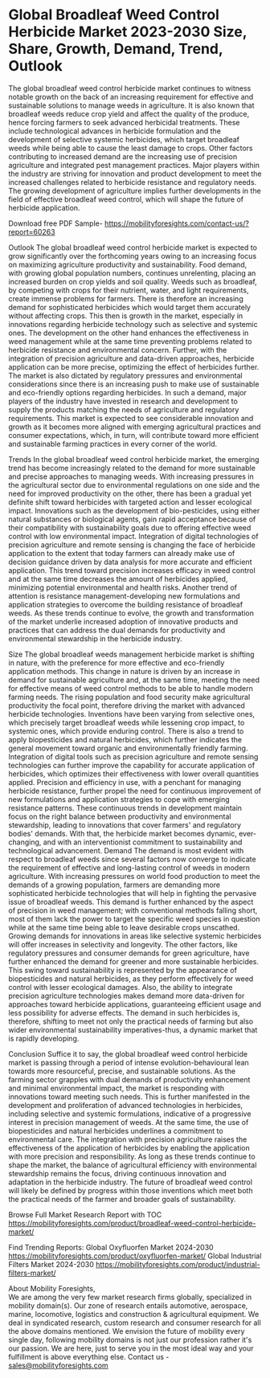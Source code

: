 # Global Broadleaf Weed Control Herbicide Market 2023-2030 Size, Share, Growth, Demand, Trend, Outlook

The global broadleaf weed control herbicide market continues to witness notable growth on the back of an increasing requirement for effective and sustainable solutions to manage weeds in agriculture. It is also known that broadleaf weeds reduce crop yield and affect the quality of the produce, hence forcing farmers to seek advanced herbicidal treatments. These include technological advances in herbicide formulation and the development of selective systemic herbicides, which target broadleaf weeds while being able to cause the least damage to crops. Other factors contributing to increased demand are the increasing use of precision agriculture and integrated pest management practices. Major players within the industry are striving for innovation and product development to meet the increased challenges related to herbicide resistance and regulatory needs. The growing development of agriculture implies further developments in the field of effective broadleaf weed control, which will shape the future of herbicide application.

Download free PDF Sample- https://mobilityforesights.com/contact-us/?report=60263

Outlook
The global broadleaf weed control herbicide market is expected to grow significantly over the forthcoming years owing to an increasing focus on maximizing agriculture productivity and sustainability. Food demand, with growing global population numbers, continues unrelenting, placing an increased burden on crop yields and soil quality. Weeds such as broadleaf, by competing with crops for their nutrient, water, and light requirements, create immense problems for farmers. There is therefore an increasing demand for sophisticated herbicides which would target them accurately without affecting crops. This then is growth in the market, especially in innovations regarding herbicide technology such as selective and systemic ones. The development on the other hand enhances the effectiveness in weed management while at the same time preventing problems related to herbicide resistance and environmental concern. Further, with the integration of precision agriculture and data-driven approaches, herbicide application can be more precise, optimizing the effect of herbicides further. The market is also dictated by regulatory pressures and environmental considerations since there is an increasing push to make use of sustainable and eco-friendly options regarding herbicides. In such a demand, major players of the industry have invested in research and development to supply the products matching the needs of agriculture and regulatory requirements. This market is expected to see considerable innovation and growth as it becomes more aligned with emerging agricultural practices and consumer expectations, which, in turn, will contribute toward more efficient and sustainable farming practices in every corner of the world.

Trends
In the global broadleaf weed control herbicide market, the emerging trend has become increasingly related to the demand for more sustainable and precise approaches to managing weeds. With increasing pressures in the agricultural sector due to environmental regulations on one side and the need for improved productivity on the other, there has been a gradual yet definite shift toward herbicides with targeted action and lesser ecological impact. Innovations such as the development of bio-pesticides, using either natural substances or biological agents, gain rapid acceptance because of their compatibility with sustainability goals due to offering effective weed control with low environmental impact. Integration of digital technologies of precision agriculture and remote sensing is changing the face of herbicide application to the extent that today farmers can already make use of decision guidance driven by data analysis for more accurate and efficient application. This trend toward precision increases efficacy in weed control and at the same time decreases the amount of herbicides applied, minimizing potential environmental and health risks. Another trend of attention is resistance management-developing new formulations and application strategies to overcome the building resistance of broadleaf weeds. As these trends continue to evolve, the growth and transformation of the market underlie increased adoption of innovative products and practices that can address the dual demands for productivity and environmental stewardship in the herbicide industry.

Size
The global broadleaf weeds management herbicide market is shifting in nature, with the preference for more effective and eco-friendly application methods. This change in nature is driven by an increase in demand for sustainable agriculture and, at the same time, meeting the need for effective means of weed control methods to be able to handle modern farming needs. The rising population and food security make agricultural productivity the focal point, therefore driving the market with advanced herbicide technologies. Inventions have been varying from selective ones, which precisely target broadleaf weeds while lessening crop impact, to systemic ones, which provide enduring control. There is also a trend to apply biopesticides and natural herbicides, which further indicates the general movement toward organic and environmentally friendly farming. Integration of digital tools such as precision agriculture and remote sensing technologies can further improve the capability for accurate application of herbicides, which optimizes their effectiveness with lower overall quantities applied. Precision and efficiency in use, with a penchant for managing herbicide resistance, further propel the need for continuous improvement of new formulations and application strategies to cope with emerging resistance patterns. These continuous trends in development maintain focus on the right balance between productivity and environmental stewardship, leading to innovations that cover farmers' and regulatory bodies' demands. With that, the herbicide market becomes dynamic, ever-changing, and with an interventionist commitment to sustainability and technological advancement.
Demand 
The demand is most evident with respect to broadleaf weeds since several factors now converge to indicate the requirement of effective and long-lasting control of weeds in modern agriculture. With increasing pressures on world food production to meet the demands of a growing population, farmers are demanding more sophisticated herbicide technologies that will help in fighting the pervasive issue of broadleaf weeds. This demand is further enhanced by the aspect of precision in weed management; with conventional methods falling short, most of them lack the power to target the specific weed species in question while at the same time being able to leave desirable crops unscathed. Growing demands for innovations in areas like selective systemic herbicides will offer increases in selectivity and longevity. The other factors, like regulatory pressures and consumer demands for green agriculture, have further enhanced the demand for greener and more sustainable herbicides. This swing toward sustainability is represented by the appearance of biopesticides and natural herbicides, as they perform effectively for weed control with lesser ecological damages. Also, the ability to integrate precision agriculture technologies makes demand more data-driven for approaches toward herbicide applications, guaranteeing efficient usage and less possibility for adverse effects. The demand in such herbicides is, therefore, shifting to meet not only the practical needs of farming but also wider environmental sustainability imperatives-thus, a dynamic market that is rapidly developing.

Conclusion
Suffice it to say, the global broadleaf weed control herbicide market is passing through a period of intense evolution-behavioural lean towards more resourceful, precise, and sustainable solutions. As the farming sector grapples with dual demands of productivity enhancement and minimal environmental impact, the market is responding with innovations toward meeting such needs. This is further manifested in the development and proliferation of advanced technologies in herbicides, including selective and systemic formulations, indicative of a progressive interest in precision management of weeds. At the same time, the use of biopesticides and natural herbicides underlines a commitment to environmental care. The integration with precision agriculture raises the effectiveness of the application of herbicides by enabling the application with more precision and responsibility. As long as these trends continue to shape the market, the balance of agricultural efficiency with environmental stewardship remains the focus, driving continuous innovation and adaptation in the herbicide industry. The future of broadleaf weed control will likely be defined by progress within those inventions which meet both the practical needs of the farmer and broader goals of sustainability.

Browse Full Market Research Report with TOC  https://mobilityforesights.com/product/broadleaf-weed-control-herbicide-market/

Find Trending Reports:
Global Oxyfluorfen Market 2024-2030
https://mobilityforesights.com/product/oxyfluorfen-market/
Global Industrial Filters Market 2024-2030
https://mobilityforesights.com/product/industrial-filters-market/


About Mobility Foresights,	
We are among the very few market research firms globally, specialized in mobility domain(s). Our zone of research entails automotive, aerospace, marine, locomotive, logistics and construction & agricultural equipment. We deal in syndicated research, custom research and consumer research for all the above domains mentioned.
We envision the future of mobility every single day, following mobility domains is not just our profession rather it's our passion. We are here, just to serve you in the most ideal way and your fulfillment is above everything else. Contact us -  sales@mobilityforesights.com 

